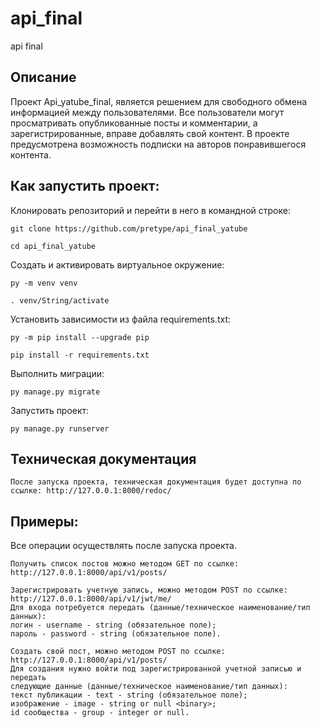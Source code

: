 # api_final
api final

## Описание

Проект Api_yatube_final, является решением для свободного обмена информацией между пользователями. Все пользователи могут просматривать опубликованные посты и комментарии, а зарегистрированные, вправе добавлять свой контент. В проекте предусмотрена возможность подписки на авторов понравившегося контента.

## Как запустить проект:

Клонировать репозиторий и перейти в него в командной строке:

```
git clone https://github.com/pretype/api_final_yatube
```

```
cd api_final_yatube
```

Cоздать и активировать виртуальное окружение:

```
py -m venv venv
```

```
. venv/String/activate
```

Установить зависимости из файла requirements.txt:

```
py -m pip install --upgrade pip
```

```
pip install -r requirements.txt
```

Выполнить миграции:

```
py manage.py migrate
```

Запустить проект:

```
py manage.py runserver
```

## Техническая документация

```
После запуска проекта, техническая документация будет доступна по ссылке: http://127.0.0.1:8000/redoc/
```

## Примеры: 

Все операции осуществлять после запуска проекта.

```
Получить список постов можно методом GET по ссылке: http://127.0.0.1:8000/api/v1/posts/
```

```
Зарегистрировать учетную запись, можно методом POST по ссылке: http://127.0.0.1:8000/api/v1/jwt/me/
Для входа потребуется передать (данные/техническое наименование/тип данных):
логин - username - string (обязательное поле);
пароль - password - string (обязательное поле).
```

```
Создать свой пост, можно методом POST по ссылке: http://127.0.0.1:8000/api/v1/posts/
Для создания нужно войти под зарегистрированной учетной записью и передать 
следующие данные (данные/техническое наименование/тип данных): 
текст публикации - text - string (обязательное поле);
изображение - image - string or null <binary>;
id сообщества - group - integer or null.
```